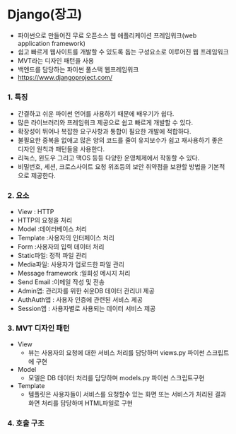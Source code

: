 # Django(장고)

* 파이썬으로 만들어진 무료 오픈소스 웹 애플리케이션 프레임워크(web application framework)
* 쉽고 빠르게 웹사이트를 개발할 수 있도록 돕는 구성요소로 이루어진 웹 프레임워크
* MVT라는 디자인 패턴을 사용
* 백엔드를 담당하는 파이썬 풀스택 웹프레임워크
* https://www.djangoproject.com/


### 1. 특징

* 간결하고 쉬운 파이썬 언어를 사용하기 때문에 배우기가 쉽다.
* 많은 라이브러리와 프레임워크 제공으로 쉽고 빠르게 개발할 수 있다.
* 확장성이 뛰어나 복잡한 요구사항과 통합이 필요한 개발에 적합하다.
* 불필요한 중복을 없애고 많은 양의 코드를 줄여 유지보수가 쉽고 재사용하기 좋은 디자인 원칙과 패턴들을 사용한다.
* 리눅스, 윈도우 그리고 맥OS 등등 다양한 운영체제에서 작동할 수 있다.
* 비밀번호, 세션, 크로스사이트 요청 위조등의 보안 취약점을 보완할 방법을 기본적으로 제공한다.


### 2. 요소

* View : HTTP
* HTTP의 요청을 처리
* Model :데이터베이스 처리
* Template :사용자의 인터페이스 처리
* Form :사용자의 입력 데이터 처리
* Static파일: 정적 파일 관리
* Media파일: 사용자가 업로드한 파일 관리
* Message framework :일회성 메시지 처리
* Send Email :이메일 작성 및 전송
* Admin앱: 관리자를 위한 쉬운DB 데이터 관리UI 제공
* AuthAuth앱 : 사용자 인증에 관련된 서비스 제공
* Session앱 : 사용자별로 사용되는 데이터 서비스 제공


### 3. MVT 디자인 패턴
* View
    * 뷰는 사용자의 요청에 대한 서비스 처리를 담당하며 views.py 파이썬 스크립트에 구현
* Model
    * 모델은 DB 데이터 처리를 담당하며 models.py 파이썬 스크립트구현
* Template
    * 템플릿은 사용자들이 서비스를 요청할수 있는 화면 또는 서비스가 처리된 결과 화면 처리를 담당하며 HTML파일로 구현


### 4. 호출 구조